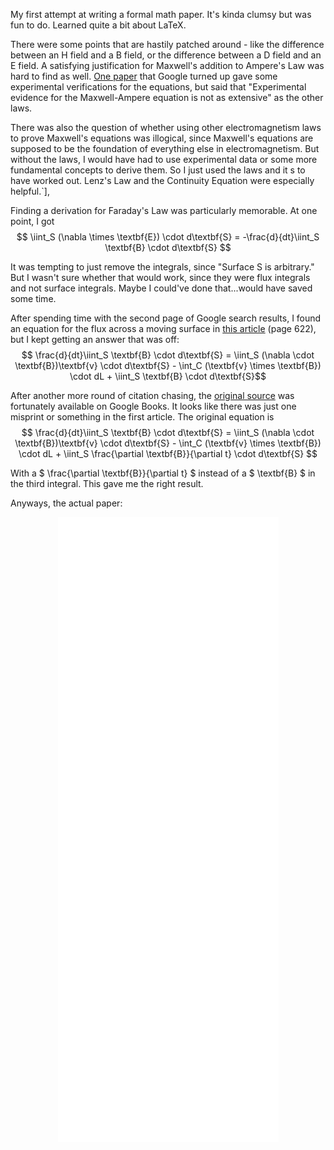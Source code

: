 My first attempt at writing a formal math paper. It's kinda clumsy but was fun to do. Learned quite a bit about LaTeX.

There were some points that are hastily patched around - like the difference between an H field and a B field, or the difference between a D field and an E field. A satisfying justification for Maxwell's addition to Ampere's Law was hard to find as well. <a href="https://academicworks.cuny.edu/cgi/viewcontent.cgi?article=1156&context=kb_pubs#page=14" target="_blank">One paper</a> that Google turned up gave some experimental verifications for the equations, but said that "Experimental evidence for the Maxwell-Ampere equation is not as extensive" as the other laws.

There was also the question of whether using other electromagnetism laws to prove Maxwell's equations was illogical, since Maxwell's equations are supposed to be the foundation of everything else in electromagnetism. But without the laws, I would have had to use experimental data or some more fundamental concepts to derive them. So I just used the laws and it s to have worked out. Lenz's Law and the Continuity Equation were especially helpful.`],
            
            
Finding a derivation for Faraday's Law was particularly memorable. At one point, I got
$$ \iint_S (\nabla \times \textbf{E}) \cdot d\textbf{S} = -\frac{d}{dt}\iint_S \textbf{B} \cdot d\textbf{S} $$

It was tempting to just remove the integrals, since "Surface S is arbitrary." But I wasn't sure whether that would work, since they were flux integrals and not surface integrals. Maybe I could've done that...would have saved some time.

After spending time with the second page of Google search results, I found an equation for the flux across a moving surface in <a href="https://web.archive.org/web/20210413205303/http://sgpwe.izt.uam.mx/files/users/uami/jdf/proyectos/Derivar_inetegral.pdf" target="_blank">this article</a> (page 622), but I kept getting an answer that was off:
$$ \frac{d}{dt}\iint_S \textbf{B} \cdot d\textbf{S} = \iint_S (\nabla \cdot \textbf{B})\textbf{v} \cdot d\textbf{S} - \int_C (\textbf{v} \times \textbf{B}) \cdot dL + \iint_S \textbf{B} \cdot d\textbf{S}$$


After another more round of citation chasing, the <a href="https://www.google.com/books/edition/The_Classical_Theory_of_Electricity_and/9rTQAAAAMAAJ?hl=en&gbpv=1&printsec=frontcover&pg=PA40" target="_blank">original source</a> was fortunately available on Google Books. It looks like there was just one misprint or something in the first article. The original equation is
$$ \frac{d}{dt}\iint_S \textbf{B} \cdot d\textbf{S} = \iint_S (\nabla \cdot \textbf{B})\textbf{v} \cdot d\textbf{S} - \int_C (\textbf{v} \times \textbf{B}) \cdot dL + \iint_S \frac{\partial \textbf{B}}{\partial t} \cdot d\textbf{S} $$

With a $ \frac{\partial \textbf{B}}{\partial t} $ instead of a $ \textbf{B} $ in the third integral. This gave me the right result.

Anyways, the actual paper:
<div style="display: block; width: 70%; margin: 0 auto">
    <embed align="center" src="documents/20240114_maxwells_equations.pdf" width="100%" height="1000" type="application/pdf">
</div>